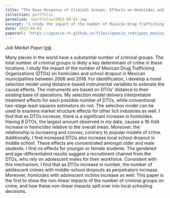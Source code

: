 ```yaml
---
title: "The Dose Response of Criminal Groups: Effects on Homicides and School Dropout"
collection: portfolio
permalink: /portfolio/2023-08-01-jmp
excerpt: 'I study the impact of the number of Mexican Drug Trafficking Organizations (DTOs) on homicides and school dropout in Mexican municipalities between 2006 and 2018. I find that as DTOs increase, there is a significant increase in homicides. Having 8 DTOs, the largest amount observed in my data, causes a 16-fold increase in homicides relative to the overall mean. Moreover, the relationship is increasing and convex, contrary to popular models of crime. Additionally, I find increased DTOs also increase local school dropout in middle school. These effects are concentrated amongst older and male students. I find no effects for younger or female students. The gendered and age-differentiated results suggest a recruitment channel from the DTOs, who rely on adolescent males for their workforce. Consistent with this mechanism, I find that as DTOs increase in number, the number of adolescent crimes with middle-school dropouts as perpetrators increase.'
date: 2023-09-01
paperurl: 'https://ignacio-rh.github.io/files/ignacio_rodriguez_mexico_crime_jmp.pdf'
---
```



_Job Market Paper_ [link](https://ignacio-rh.github.io/files/ignacio_rodriguez_mexico_crime_jmp.pdf) 

Many places in the world have a substantial number of criminal groups. The total number of criminal groups is likely a key determinant of crime in these locations. I study the impact of the number of Mexican Drug Trafficking Organizations (DTOs) on homicides and school dropout in Mexican municipalities between 2006 and 2018. For identification, I develop a novel selection model using distance-based instrumental variables to estimate the causal effects. The instruments are based on DTOs' distance to their existing base of operations. My selection model delivers interpretable treatment effects for each possible number of DTOs, while conventional two-stage least squares estimators do not. The selection model can be used to examine market structure effects for other licit industries as well. I find that as DTOs increase, there is a significant increase in homicides. Having 8 DTOs, the largest amount observed in my data, causes a 16-fold increase in homicides relative to the overall mean. Moreover, the relationship is increasing and convex, contrary to popular models of crime. Additionally, I find increased DTOs also increase local school dropout in middle school. These effects are concentrated amongst older and male students. I find no effects for younger or female students. The gendered and age-differentiated results suggest a recruitment channel from the DTOs, who rely on adolescent males for their workforce. Consistent with this mechanism, I find that as DTOs increase in number, the number of adolescent crimes with middle-school dropouts as perpetrators increase. Moreover, homicides with adolescent victims increase as well. This paper is the first to show the non-linear impacts of the number of criminal groups on crime, and how these non-linear impacts spill over into local schooling decisions.

